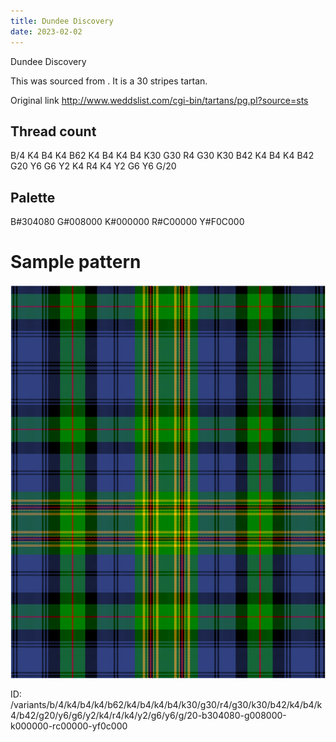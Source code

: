 ```yaml
---
title: Dundee Discovery
date: 2023-02-02
---
```

Dundee Discovery

This was sourced from <no value>.  It is a 30 stripes tartan.

Original link http://www.weddslist.com/cgi-bin/tartans/pg.pl?source=sts

## Thread count
B/4 K4 B4 K4 B62 K4 B4 K4 B4 K30 G30 R4 G30 K30 B42 K4 B4 K4 B42 G20 Y6 G6 Y2 K4 R4 K4 Y2 G6 Y6 G/20

## Palette
B#304080 G#008000 K#000000 R#C00000 Y#F0C000

# Sample pattern

![Tartan detail](tartan.png "B/4 K4 B4 K4 B62 K4 B4 K4 B4 K30 G30 R4 G30 K30 B42 K4 B4 K4 B42 G20 Y6 G6 Y2 K4 R4 K4 Y2 G6 Y6 G/20 tartan")

ID: /variants/b/4/k4/b4/k4/b62/k4/b4/k4/b4/k30/g30/r4/g30/k30/b42/k4/b4/k4/b42/g20/y6/g6/y2/k4/r4/k4/y2/g6/y6/g/20-b304080-g008000-k000000-rc00000-yf0c000